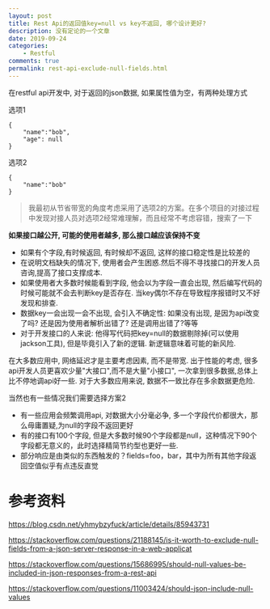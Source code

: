 ```yaml
---
layout: post
title: Rest Api的返回值key=null vs key不返回, 哪个设计更好?
description: 没有定论的一个文章
date: 2019-09-24
categories:
    - Restful
comments: true
permalink: rest-api-exclude-null-fields.html
---
```


在restful api开发中, 对于返回的json数据, 如果属性值为空，有两种处理方式

选项1

```
{
    "name":"bob",
    "age": null
}
```

选项2

```
{
    "name":"bob"
}
```

> 我最初从节省带宽的角度考虑采用了选项2的方案。在多个项目的对接过程中发现对接人员对选项2经常难理解，而且经常不考虑容错，搜索了一下

**如果接口越公开, 可能的使用者越多, 那么接口越应该保持不变**

- 如果有个字段,有时候返回, 有时候却不返回, 这样的接口稳定性是比较差的
- 在说明文档缺失的情况下, 使用者会产生困惑.然后不得不寻找接口的开发人员咨询,提高了接口支撑成本.
- 如果使用者大多数时候能看到字段, 他会以为字段一直会出现, 然后编写代码的时候可能就不会去判断key是否存在. 当key偶尔不存在导致程序报错时又不好发现和排查.
- 数据key一会出现一会不出现, 会引入不确定性: 如果没有出现, 是因为api改变了吗? 还是因为使用者解析出错了? 还是调用出错了?等等
- 对于开发接口的人来说: 他得写代码把key=null的数据剔除掉(可以使用jackson工具), 但是毕竟引入了新的逻辑. 新逻辑意味着可能的新风险.

在大多数应用中, 网络延迟才是主要考虑因素, 而不是带宽. 出于性能的考虑, 很多api开发人员更喜欢少量"大接口",而不是大量"小接口", 一次拿到很多数据,总体上比不停地调api好一些.
对于大多数应用来说, 数据不一致比存在多余数据更危险.

当然也有一些情况我们需要选择方案2

- 有一些应用会频繁调用api, 对数据大小分毫必争, 多一个字段代价都很大，那么毋庸置疑,为null的字段不返回更好
- 有的接口有100个字段, 但是大多数时候90个字段都是null，这种情况下90个字段都无意义的，此时选择精简节约型也更好一些.
- 部分响应是由类似的东西触发的？fields=foo，bar，其中为所有其他字段返回空值似乎有点违反直觉

# 参考资料

https://blog.csdn.net/yhmybzyfuck/article/details/85943731

https://stackoverflow.com/questions/21188145/is-it-worth-to-exclude-null-fields-from-a-json-server-response-in-a-web-applicat

https://stackoverflow.com/questions/15686995/should-null-values-be-included-in-json-responses-from-a-rest-api

https://stackoverflow.com/questions/11003424/should-json-include-null-values
